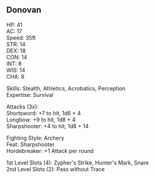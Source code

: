 ## Donovan

HP: 41 \
AC: 17 \
Speed: 35ft \
STR: 14 \
DEX: 18 \
CON: 14 \
INT: 8 \
WIS: 14 \
CHA: 8

Skills: Stealth, Athletics, Acrobatics, Perception \
Expertise: Survival

Attacks (3x): \
Shortsword: +7 to hit, 1d6 + 4 \
Longbow: +9 to hit, 1d8 + 4 \
Sharpshooter: +4 to hit, 1d8 + 14

Fighting Style: Archery \
Feat: Sharpshooter \
Hordebreaker: +1 Attack per round 

1st Level Slots (4): Zypher's Strike, Hunter's Mark, Snare \
2nd Level Slots (2): Pass without Trace

